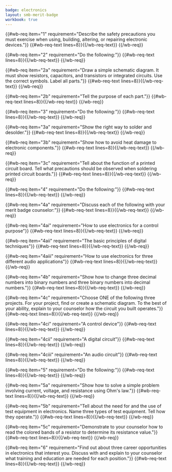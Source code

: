 ```yaml
---
badge: electronics
layout: smb-merit-badge
workbook: true
---
```



{{#wb-req item="1" requirement="Describe the safety precautions you must exercise when using, building, altering, or repairing electronic devices."}}
{{#wb-req-text lines=8}}{{/wb-req-text}}
{{/wb-req}}

{{#wb-req item="2" requirement="Do the following:"}}
{{#wb-req-text lines=8}}{{/wb-req-text}}
{{/wb-req}}

{{#wb-req item="2a" requirement="Draw a simple schematic diagram. It must show resistors, capacitors, and transistors or integrated circuits. Use the correct symbols. Label all parts."}}
{{#wb-req-text lines=8}}{{/wb-req-text}}
{{/wb-req}}

{{#wb-req item="2b" requirement="Tell the purpose of each part."}}
{{#wb-req-text lines=8}}{{/wb-req-text}}
{{/wb-req}}

{{#wb-req item="3" requirement="Do the following:"}}
{{#wb-req-text lines=8}}{{/wb-req-text}}
{{/wb-req}}

{{#wb-req item="3a" requirement="Show the right way to solder and desolder."}}
{{#wb-req-text lines=8}}{{/wb-req-text}}
{{/wb-req}}

{{#wb-req item="3b" requirement="Show how to avoid heat damage to electronic components."}}
{{#wb-req-text lines=8}}{{/wb-req-text}}
{{/wb-req}}

{{#wb-req item="3c" requirement="Tell about the function of a printed circuit board. Tell what precautions should be observed when soldering printed circuit boards."}}
{{#wb-req-text lines=8}}{{/wb-req-text}}
{{/wb-req}}

{{#wb-req item="4" requirement="Do the following:"}}
{{#wb-req-text lines=8}}{{/wb-req-text}}
{{/wb-req}}

{{#wb-req item="4a" requirement="Discuss each of the following with your merit badge counselor:"}}
{{#wb-req-text lines=8}}{{/wb-req-text}}
{{/wb-req}}

{{#wb-req item="4ai" requirement="How to use electronics for a control purpose"}}
{{#wb-req-text lines=8}}{{/wb-req-text}}
{{/wb-req}}

{{#wb-req item="4aii" requirement="The basic principles of digital techniques"}}
{{#wb-req-text lines=8}}{{/wb-req-text}}
{{/wb-req}}

{{#wb-req item="4aiii" requirement="How to use electronics for three different audio applications"}}
{{#wb-req-text lines=8}}{{/wb-req-text}}
{{/wb-req}}

{{#wb-req item="4b" requirement="Show how to change three decimal numbers into binary numbers and three binary numbers into decimal numbers."}}
{{#wb-req-text lines=8}}{{/wb-req-text}}
{{/wb-req}}

{{#wb-req item="4c" requirement="Choose ONE of the following three projects. For your project, find or create a schematic diagram. To the best of your ability, explain to your counselor how the circuit you built operates."}}
{{#wb-req-text lines=8}}{{/wb-req-text}}
{{/wb-req}}

{{#wb-req item="4ci" requirement="A control device"}}
{{#wb-req-text lines=8}}{{/wb-req-text}}
{{/wb-req}}

{{#wb-req item="4cii" requirement="A digital circuit"}}
{{#wb-req-text lines=8}}{{/wb-req-text}}
{{/wb-req}}

{{#wb-req item="4ciii" requirement="An audio circuit"}}
{{#wb-req-text lines=8}}{{/wb-req-text}}
{{/wb-req}}

{{#wb-req item="5" requirement="Do the following:"}}
{{#wb-req-text lines=8}}{{/wb-req-text}}
{{/wb-req}}

{{#wb-req item="5a" requirement="Show how to solve a simple problem involving current, voltage, and resistance using Ohm's law."}}
{{#wb-req-text lines=8}}{{/wb-req-text}}
{{/wb-req}}

{{#wb-req item="5b" requirement="Tell about the need for and the use of test equipment in electronics. Name three types of test equipment. Tell how they operate."}}
{{#wb-req-text lines=8}}{{/wb-req-text}}
{{/wb-req}}

{{#wb-req item="5c" requirement="Demonstrate to your counselor how to read the colored bands of a resistor to determine its resistance value."}}
{{#wb-req-text lines=8}}{{/wb-req-text}}
{{/wb-req}}

{{#wb-req item="6" requirement="Find out about three career opportunities in electronics that interest you. Discuss with and explain to your counselor what training and education are needed for each position."}}
{{#wb-req-text lines=8}}{{/wb-req-text}}
{{/wb-req}}
